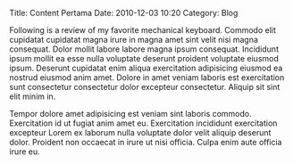 Title: Content Pertama
Date: 2010-12-03 10:20
Category: Blog

Following is a review of my favorite mechanical keyboard.
Commodo elit cupidatat cupidatat magna irure in magna amet sint velit nisi magna consequat.
Dolor mollit labore labore magna ipsum consequat. Incididunt ipsum mollit ea esse nulla voluptate deserunt proident voluptate eiusmod ipsum. Deserunt cupidatat enim aliqua exercitation adipisicing eiusmod ea nostrud eiusmod anim amet. Dolore in amet veniam laboris est exercitation sunt consectetur consectetur dolor excepteur consectetur. Aliquip sit sint elit minim in.

Tempor dolore amet adipisicing est veniam sint laboris commodo. Exercitation id ut fugiat anim amet eu. Exercitation incididunt exercitation excepteur Lorem ex laborum nulla voluptate dolor velit aliquip deserunt dolor. Proident non occaecat in irure ut nisi officia. Culpa enim aute officia irure eu.